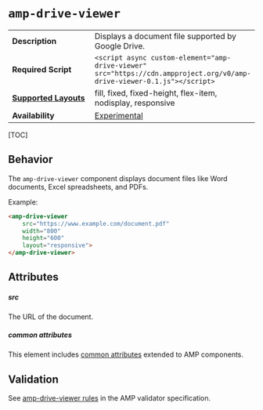 <!---
Copyright 2018 The AMP HTML Authors. All Rights Reserved.

Licensed under the Apache License, Version 2.0 (the "License");
you may not use this file except in compliance with the License.
You may obtain a copy of the License at

      http://www.apache.org/licenses/LICENSE-2.0

Unless required by applicable law or agreed to in writing, software
distributed under the License is distributed on an "AS-IS" BASIS,
WITHOUT WARRANTIES OR CONDITIONS OF ANY KIND, either express or implied.
See the License for the specific language governing permissions and
limitations under the License.
-->

# <a name="amp-drive-viewer"></a> `amp-drive-viewer`

<table>
  <tr>
    <td width="40%"><strong>Description</strong></td>
    <td>Displays a document file supported by Google Drive.</td>
  </tr>
  <tr>
    <td width="40%"><strong>Required Script</strong></td>
    <td><code>&lt;script async custom-element="amp-drive-viewer" src="https://cdn.ampproject.org/v0/amp-drive-viewer-0.1.js">&lt;/script></code></td>
  </tr>
  <tr>
    <td class="col-fourty"><strong><a href="https://www.ampproject.org/docs/guides/responsive/control_layout.html">Supported Layouts</a></strong></td>
    <td>fill, fixed, fixed-height, flex-item, nodisplay, responsive</td>
  </tr>
  <tr>
    <td width="40%"><strong>Availability</strong></td>
    <td><div><a href="https://www.ampproject.org/docs/reference/experimental.html">Experimental</a></td>
  </tr>
  <!-- TODO(cvializ): Make examples -->
</table>

[TOC]

## Behavior

The `amp-drive-viewer` component displays document files like Word documents,
Excel spreadsheets, and PDFs.

Example:
```html
<amp-drive-viewer
    src="https://www.example.com/document.pdf"
    width="800"
    height="600"
    layout="responsive">
</amp-drive-viewer>
```

## Attributes

##### src

The URL of the document.

##### common attributes

This element includes [common attributes](https://www.ampproject.org/docs/reference/common_attributes) extended to AMP components.

## Validation

See [amp-drive-viewer rules](https://github.com/ampproject/amphtml/blob/master/extensions/amp-drive-viewer/validator-amp-drive-viewer.protoascii) in the AMP validator specification.
